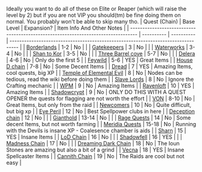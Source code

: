 Ideally you want to do all of these on Elite or Reaper (which will raise the level by 2) but if you are not VIP you should(tm) be fine doing them on normal. You probably won't be able to skip many tho.
| Quest (Chain)                                                                     | Base Level | Expansion? | Item Info And Other Notes                                                         |
| --------------------------------------------------------------------------------- | ---------- | ---------- | --------------------------------------------------------------------------------- |
| [Borderlands](https://ddowiki.com/page/Keep_on_the_Borderlands)                   | 1-2        | No         |                                                                                   |
| [Gatekeepers](https://ddowiki.com/page/The_Lost_Gatekeepers)                      | 3          | No         |                                                                                   |
| [Waterworks](https://ddowiki.com/page/The_Waterworks)                             | 3-4        | No         |                                                                                   |
| [Shan to Kor](https://ddowiki.com/page/The_Seal_of_Shan-To-Kor)                   | 3-5        | No         |                                                                                   |
| [Three Barrel cove](https://ddowiki.com/page/Three-Barrel_Cove)                   | 5-7        | No         |                                                                                   |
| [Delera](https://ddowiki.com/page/Delera%27s_Tomb)                                | 4-6        | No         | Only do the first 5                                                               |
| [Feywild](https://ddowiki.com/page/Fables_of_the_Feywild)                         | 5-6        | YES        | Great Items                                                                       |
| [House D chain](https://ddowiki.com/page/Sentinels_of_Stormreach)                 | 7-8        | No         | Some Decent Items                                                                 |
| [Dread](https://ddowiki.com/page/The_Isle_of_Dread)                               | 7          | YES        | Amazing Items, cool quests, big XP                                                |
| [Temple of Elemental Evil](https://ddowiki.com/page/The_Temple_of_Elemental_Evil) | 8          | No         | Nodes can be tedious, read the wiki before doing them                             |
| [Slave Lords](https://ddowiki.com/page/Against_the_Slave_Lords)                   | 8          | No         | Ignore the Crafting mechanic                                                      |
| [WPM](https://ddowiki.com/page/White_Plume_Mountain)                              | 9          | No         | Amazing Items                                                                     |
| [Ravenloft](https://ddowiki.com/page/White_Plume_Mountain)                        | 10         | YES        | Amazing Items                                                                     |
| [Shadowcrypt](https://ddowiki.com/page/The_Shadow_Crypt)                          | 9          | No         | ONLY DO THIS WITH A QUEST OPENER the quests for flagging are not worth the effort |
| [VON](https://ddowiki.com/page/Vault_of_Night)                                    | 8-10       | No         | Great Items, but only from the raid                                               |
| [Newcomers](https://ddowiki.com/page/The_Newcomers)                               | 10         | No         | Quite difficult, but big xp                                                       |
| [Eye Peril](https://ddowiki.com/page/Peril_of_the_Planar_Eyes)                    | 12         | No         | Best Spellpower clubs in here                                                     |
| [Deception chain](https://ddowiki.com/page/Deception_in_Stormreach)               | 12         | No         |                                                                                   |
| [Gianthold](https://ddowiki.com/page/Ruins_of_Gianthold)                          | 13-14      | No         |                                                                                   |
| [Rage Quests](https://ddowiki.com/page/Disciples_of_Rage)                         | 14         | No         | Some decent Items, but not worth farming                                          |
| [Meridia Quests](https://ddowiki.com/page/The_Vale_of_Twilight)                   | 15-18      | No         | Running with the Devils is insane XP - Coalesence chamber is aids                 |
| [Sharn](https://ddowiki.com/page/Masterminds_of_Sharn)                            | 15         | YES        | Insane Items                                                                      |
| [LoD Chain](https://ddowiki.com/page/Web_of_Chaos)                                | 16         | No         |                                                                                   |
| [Shadowfell](https://ddowiki.com/page/Shadowfell_Conspiracy)                      | 16         | YES        |                                                                                   |
| [Madness Chain](https://ddowiki.com/page/Reign_of_Madness)                        | 17         | No         |                                                                                   |
| [Dreaming Dark Chain](https://ddowiki.com/page/The_Path_of_Inspiration)           | 18         | No         | The Ioun Stones are amazing but also a bit of a grind                             |
| [Vecna](https://ddowiki.com/page/Vecna_Unleashed)                                 | 18         | YES        | Insane Spellcaster Items                                                          |
| [Cannith Chain](https://ddowiki.com/page/Secrets_of_the_Artificers)               | 19         | No         | The Raids are cool but not easy                                                   |


